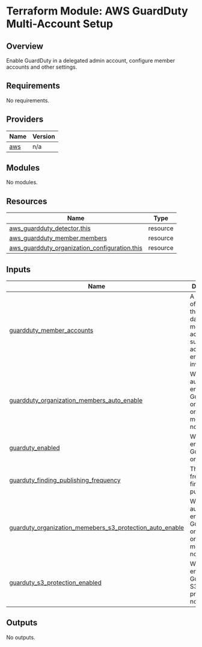 # Terraform Module: AWS GuardDuty Multi-Account Setup

## Overview

Enable GuardDuty in a delegated admin account, configure member accounts and other settings.

<!-- BEGINNING OF PRE-COMMIT-TERRAFORM DOCS HOOK -->
## Requirements

No requirements.

## Providers

| Name | Version |
|------|---------|
| <a name="provider_aws"></a> [aws](#provider\_aws) | n/a |

## Modules

No modules.

## Resources

| Name | Type |
|------|------|
| [aws_guardduty_detector.this](https://registry.terraform.io/providers/hashicorp/aws/latest/docs/resources/guardduty_detector) | resource |
| [aws_guardduty_member.members](https://registry.terraform.io/providers/hashicorp/aws/latest/docs/resources/guardduty_member) | resource |
| [aws_guardduty_organization_configuration.this](https://registry.terraform.io/providers/hashicorp/aws/latest/docs/resources/guardduty_organization_configuration) | resource |

## Inputs

| Name | Description | Type | Default | Required |
|------|-------------|------|---------|:--------:|
| <a name="input_guardduty_member_accounts"></a> [guardduty\_member\_accounts](#input\_guardduty\_member\_accounts) | A collection of key-pairs that hold data about member accounts such as account\_id, email and invite. | `any` | `[]` | no |
| <a name="input_guardduty_organization_members_auto_enable"></a> [guardduty\_organization\_members\_auto\_enable](#input\_guardduty\_organization\_members\_auto\_enable) | Whether to automatically enable GuardDuty on organization members or not. | `bool` | `false` | no |
| <a name="input_guarduty_enabled"></a> [guarduty\_enabled](#input\_guarduty\_enabled) | Whether to enable GuardDuty or not. | `bool` | `true` | no |
| <a name="input_guarduty_finding_publishing_frequency"></a> [guarduty\_finding\_publishing\_frequency](#input\_guarduty\_finding\_publishing\_frequency) | The frequency of findings publishing. | `string` | `"SIX_HOURS"` | no |
| <a name="input_guarduty_organization_memebers_s3_protection_auto_enable"></a> [guarduty\_organization\_memebers\_s3\_protection\_auto\_enable](#input\_guarduty\_organization\_memebers\_s3\_protection\_auto\_enable) | Whether to automatically enable GuardDuty on organization members or not. | `bool` | `false` | no |
| <a name="input_guarduty_s3_protection_enabled"></a> [guarduty\_s3\_protection\_enabled](#input\_guarduty\_s3\_protection\_enabled) | Whether to enable GuardDuty S3 protection or not. | `bool` | `true` | no |

## Outputs

No outputs.
<!-- END OF PRE-COMMIT-TERRAFORM DOCS HOOK -->